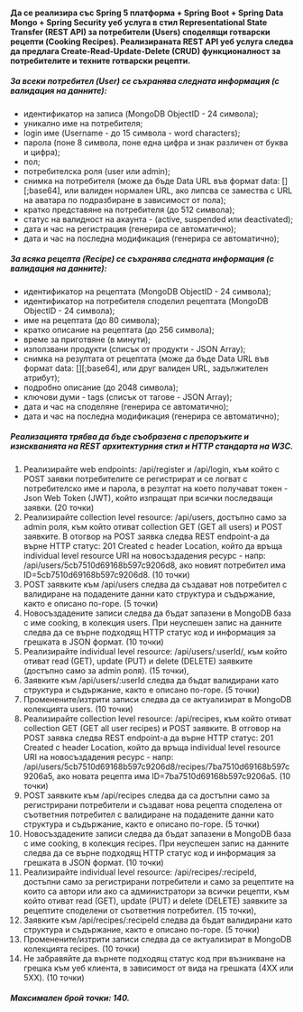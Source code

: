 #### Да се реализира със Spring 5 платформа + Spring Boot + Spring Data Mongo + Spring Security уеб услуга в стил Representational State Transfer (REST API)  за потребители (Users) споделящи готварски рецепти (Cooking Recipes). Реализираната REST API уеб услуга следва да предлага  Create-Read-Update-Delete (CRUD) функционалност за потребителите и техните готварски рецепти.



##### За всеки потребител (User) се съхранява следната информация (с валидация на данните):

* идентификатор на записа (MongoDB ObjectID - 24 символа);
* уникално име на потребителя;
* login име (Username - до 15 символа - word characters);
* парола (поне 8 символа, поне една цифра и знак различен от буква и цифра);
* пол;
* потребителска роля (user или admin);
* снимка на потребителя (може да бъде Data URL във формат data: [<mediatype></mediatype>][;base64],<data></data> или валиден нормален URL, ако липсва се замества с URL на аватара по подразбиране в зависимост от пола);
* кратко представяне на потребителя (до 512 символа);
* статус на валидност на акаунта - (active, suspended или deactivated);
* дата и час на регистрация (генерира се автоматично);
* дата и час на последна модификация (генерира се автоматично);
##### За всяка рецепта (Recipe) се съхранява следната информация (с валидация на данните):
* идентификатор на рецептата (MongoDB ObjectID - 24 символа);
* идентификатор на потребителя споделил рецептата (MongoDB ObjectID - 24 символа);
* име на рецептата (до 80 символа);
* кратко описание на рецептата (до 256 символа);
* време за приготвяне (в минути);
* използвани продукти (списък от продукти - JSON Array);
* снимка на резултата от рецептата (може да бъде Data URL във формат data: [<mediatype></mediatype>][;base64],<data></data> или друг валиден URL, задължителен атрибут);
* подробно описание (до 2048 символа);
* ключови думи - tags (списък от тагове - JSON Array);
* дата и час на споделяне (генерира се автоматично);
* дата и час на последна модификация (генерира се автоматично);

##### Реализацията трябва да бъде съобразена с препоръките и изискванията на REST архитектурния стил и HTTP стандарта на W3C.
1. Реализирайте web endpoints: /api/register и /api/login, към който с POST заявки потребителите се регистрират и се логват с потребителско име и парола, в резултат на което получават токен  - Json Web Token (JWT), който изпращат при всички последващи заявки. (20 точки)
2. Реализирайте collection level resource: /api/users, достъпно само за admin роля, към който отиват collection GET (GET all users) и POST заявките. В отогвор на POST заявка следва REST endpoint-a да върне HTTP статус: 201 Created с header Location, който да връща individual level resource URI на новосъздадения ресурс - напр: /api/users/5cb7510d69168b597c9206d8, ако новият потребител има ID=5cb7510d69168b597c9206d8. (10 точки)
3. POST заявките към /api/users следва да създават нов потребител с валидиране на подадените данни като структура и съдържание, както е описано по-горе. (5 точки)
4. Новосъздадените записи следва да бъдат запазени в MongoDB база с име cooking, в колекция users. При неуспешен запис на данните следва да се върне подходящ HTTP статус код и информация за грешката в JSON формат. (10 точки)
5. Реализирайте individual level resource: /api/users/:userId/, към който отиват read (GET), update (PUT) и delete (DELETE) заявките (достъпно само за admin роля). (15 точки),
6. Заявките към /api/users/:userId следва да бъдат валидирани като структура и съдържание, както е описано по-горе. (5 точки)
7. Променените/изтрити записи следва да се актуализират в MongoDB колекцията users. (10 точки)
8. Реализирайте collection level resource: /api/recipes, към който отиват collection GET (GET all user recipes) и POST заявките. В отговор на POST заявка следва REST endpoint-a да върне HTTP статус: 201 Created с header Location, който да връща individual level resource URI на новосъздадения ресурс - напр: /api/users/5cb7510d69168b597c9206d8/recipes/7ba7510d69168b597c9206a5, ако новата рецепта има ID=7ba7510d69168b597c9206a5. (10 точки)
9. POST заявките към /api/recipes следва да са достъпни само за регистрирани потребители и създават нова рецепта споделена от съответния потребител с валидиране на подадените данни като структура и съдържание, както е описано по-горе. (5 точки)
10. Новосъздадените записи следва да бъдат запазени в MongoDB база с име cooking, в колекция recipes. При неуспешен запис на данните следва да се върне подходящ HTTP статус код и информация за грешката в JSON формат. (10 точки)
11. Реализирайте individual level resource: /api/recipes/:recipeId, достъпни само за регистрирани потребители и само за рецептите на които са автори или ако са администратори за всички рецепти, към който отиват read (GET), update (PUT) и delete (DELETE) заявките за рецептите споделени от съответния потребител. (15 точки),
12. Заявките към /api/recipes/:recipeId следва да бъдат валидирани като структура и съдържание, както е описано по-горе. (5 точки)
13. Променените/изтрити записи следва да се актуализират в MongoDB колекцията recipes. (10 точки)
14. Не забравяйте да върнете подходящ статус код при възникване на грешка към уеб клиента, в зависимост от вида на грешката (4XX или 5XX). (10 точки)

##### Максимален брой точки: 140.
